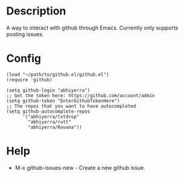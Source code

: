 # Description

A way to interact with github through Emacs. Currently only supports
posting issues.

# Config

    (load "~/path/to/github.el/github.el")
    (require 'github)

    (setq github-login "abhiyerra")
    ;; Get the token here: https://github.com/account/admin
    (setq github-token "EnterGithubTokenHere")
    ;; The repos that you want to have autocompleted
    (setq github-autocomplete-repos
          '("abhiyerra/txtdrop"
            "abhiyerra/rutt"
            "abhiyerra/Ravana"))

# Help

 - M-x github-issues-new - Create a new github issue.
